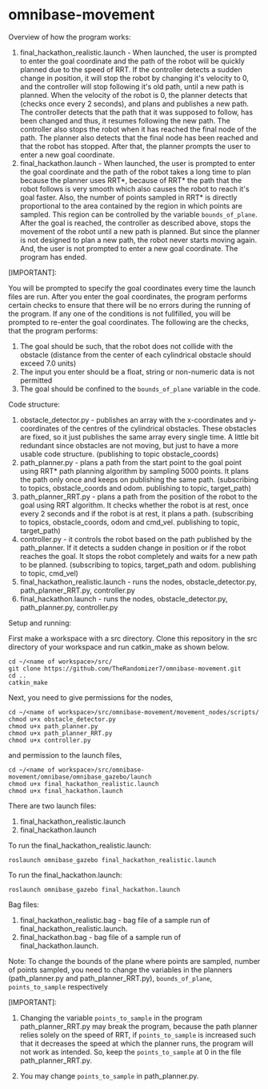 # omnibase-movement

Overview of how the program works:
1) final_hackathon_realistic.launch - When launched, the user is prompted to enter the goal coordinate and the path of the robot will be quickly planned due to the speed of RRT. If the controller detects a sudden change in position, it will stop the robot by changing it's velocity to 0, and the controller will stop following it's old path, until a new path is planned. When the velocity of the robot is 0, the planner detects that (checks once every 2 seconds), and plans and publishes a new path. The controller detects that the path that it was supposed to follow, has been changed and thus, it resumes following the new path. The controller also stops the robot when it has reached the final node of the path. The planner also detects that the final node has been reached and that the robot has stopped. After that, the planner prompts the user to enter a new goal coordinate.
3) final_hackathon.launch - When launched, the user is prompted to enter the goal coordinate and the path of the robot takes a long time to plan because the planner uses RRT*, because of RRT* the path that the robot follows is very smooth which also causes the robot to reach it's goal faster. Also, the number of points sampled in RRT* is directly proportional to the area contained by the region in which points are sampled. This region can be controlled by the variable ```bounds_of_plane```. After the goal is reached, the controller as described above, stops the movement of the robot until a new path is planned. But since the planner is not designed to plan a new path, the robot never starts moving again. And, the user is not prompted to enter a new goal coordinate. The program has ended.

[IMPORTANT]: 

You will be prompted to specify the goal coordinates every time the launch files are run. After you enter the goal coordinates, the program performs certain checks to ensure that there will be no errors during the running of the program. If any one of the conditions is not fullfilled, you will be prompted to re-enter the goal coordinates. The following are the checks, that the program performs: 
1) The goal should be such, that the robot does not collide with the obstacle (distance from the center of each cylindrical obstacle should exceed 7.0 units)
2) The input you enter should be a float, string or non-numeric data is not permitted
3) The goal should be confined to the ```bounds_of_plane``` variable in the code.

Code structure: 
1) obstacle_detector.py - publishes an array with the x-coordinates and y-coordinates of the centres of the cylindrical obstacles. These obstacles are fixed, so it just publishes the same array every single time. A little bit redundant since obstacles are not moving, but just to have a more usable code structure. (publishing to topic obstacle_coords)
2) path_planner.py - plans a path from the start point to the goal point using RRT* path planning algorithm by sampling 5000 points. It plans the path only once and keeps on publishing the same path. (subscribing to topics, obstacle_coords and odom. publishing to topic, target_path)
3) path_planner_RRT.py - plans a path from the position of the robot to the goal using RRT algorithm. It checks whether the robot is at rest, once every 2 seconds and if the robot is at rest, it plans a path. (subscribing to topics, obstacle_coords, odom and cmd_vel. publishing to topic, target_path)
4) controller.py - it controls the robot based on the path published by the path_planner. If it detects a sudden change in position or if the robot reaches the goal. It stops the robot completely and waits for a new path to be planned. (subscribing to topics, target_path and odom. publishing to topic, cmd_vel)
5) final_hackathon_realistic.launch - runs the nodes, obstacle_detector.py, path_planner_RRT.py, controller.py
6) final_hackathon.launch - runs the nodes, obstacle_detector.py, path_planner.py, controller.py

Setup and running: 

First make a workspace with a src directory. Clone this repository in the src directory of your workspace and run catkin_make as shown below.
```
cd ~/<name of workspace>/src/
git clone https://github.com/TheRandomizer7/omnibase-movement.git
cd ..
catkin_make
```
Next, you need to give permissions for the nodes,
```
cd ~/<name of workspace>/src/omnibase-movement/movement_nodes/scripts/
chmod u+x obstacle_detector.py
chmod u+x path_planner.py
chmod u+x path_planner_RRT.py
chmod u+x controller.py
```
and permission to the launch files,
```
cd ~/<name of workspace>/src/omnibase-movement/omnibase/omnibase_gazebo/launch
chmod u+x final_hackathon_realistic.launch
chmod u+x final_hackathon.launch
```

There are two launch files:
1) final_hackathon_realistic.launch
2) final_hackathon.launch

To run the final_hackathon_realistic.launch:
```
roslaunch omnibase_gazebo final_hackathon_realistic.launch
```
To run the final_hackathon.launch:
```
roslaunch omnibase_gazebo final_hackathon.launch
```

Bag files:
1) final_hackathon_realistic.bag - bag file of a sample run of final_hackathon_realistic.launch.
2) final_hackathon.bag - bag file of a sample run of final_hackathon.launch.

Note: 
To change the bounds of the plane where points are sampled, number of points sampled, you need to change the variables in the planners (path_planner.py and path_planner_RRT.py), ```bounds_of_plane```, ```points_to_sample``` respectively

[IMPORTANT]:

1) Changing the variable ```points_to_sample``` in the program path_planner_RRT.py may break the program, because the path planner relies solely on the speed of RRT, if ```points_to_sample``` is increased such that it decreases the speed at which the planner runs, the program will not work as intended. So, keep the ```points_to_sample``` at 0 in the file path_planner_RRT.py.

2) You may change ```points_to_sample``` in path_planner.py.
